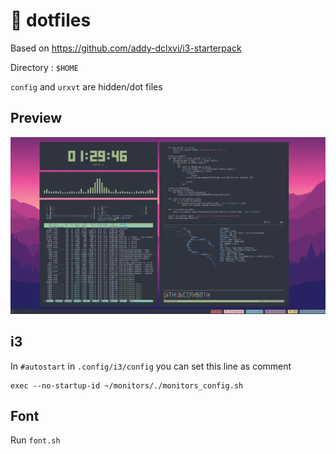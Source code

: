 # 🧙‍ dotfiles

Based on https://github.com/addy-dclxvi/i3-starterpack

Directory : `$HOME`

`config` and `urxvt` are hidden/dot files

## Preview

![my_env](./images/my_env.png)

## i3

In `#autostart` in `.config/i3/config` you can set this line as comment
```
exec --no-startup-id ~/monitors/./monitors_config.sh
``` 

## Font

Run `font.sh`
